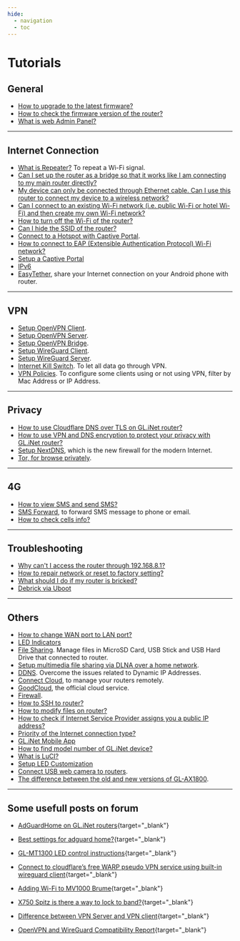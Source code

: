 ```yaml
---
hide:
  - navigation
  - toc
---
```


# Tutorials

## General

* [How to upgrade to the latest firmware?](firmware_upgrade)
* [How to check the firmware version of the router?](check_firmware_version)
* [What is web Admin Panel?](web_admin_panel)

---

## Internet Connection

* [What is Repeater?](repeater) To repeat a Wi-Fi signal.
* [Can I set up the router as a bridge so that it works like I am connecting to my main router directly?](setup_the_router_as_a_bridge)
* [My device can only be connected through Ethernet cable. Can I use this router to connect my device to a wireless network?](produce_a_wired_connection)
* [Can I connect to an existing Wi-Fi network (i.e. public Wi-Fi or hotel Wi-Fi) and then create my own Wi-Fi network?](connect_to_an_existing_wifi)
* [How to turn off the Wi-Fi of the router?](turn_off_wifi)
* [Can I hide the SSID of the router?](hide_ssid)
* [Connect to a Hotspot with Captive Portal](connect_to_a_hotspot_with_captive_portal).
* [How to connect to EAP (Extensible Authentication Protocol) Wi-Fi network?](eap)
* [Setup a Captive Portal](captive_portal)
* [IPv6](ipv6)
* [EasyTether](tether), share your Internet connection on your Android phone with router.

---

## VPN

* [Setup OpenVPN Client](openvpn_client).
* [Setup OpenVPN Server](openvpn_server).
* [Setup OpenVPN Bridge](openvpn_bridge).
* [Setup WireGuard Client](wireguard_client).
* [Setup WireGuard Server](wireguard_server).
* [Internet Kill Switch](internet_kill_switch). To let all data go through VPN.
* [VPN Policies](vpn_policies). To configure some clients using or not using VPN, filter by Mac Address or IP Address. 

---

## Privacy

* [How to use Cloudflare DNS over TLS on GL.iNet router?](how_to_use_cloudflare_dns_over_tls_on_glinet_router)
* [How to use VPN and DNS encryption to protect your privacy with GL.iNet router?](how_to_use_vpn_and_dns_encryption_to_protect_your_privacy_with_glinet_router)
* [Setup NextDNS](nextdns), which is the new firewall for the modern Internet.
* [Tor, for browse privately](tor).

---

## 4G

* [How to view SMS and send SMS?](sms)
* [SMS Forward](sms_forward), to forward SMS message to phone or email.
* [How to check cells info?](cells_info)

---

## Troubleshooting

* [Why can't I access the router through 192.168.8.1?](cannot_access_web_admin_panel)
* [How to repair network or reset to factory setting?](repair_network_or_reset_firmware)
* [What should I do if my router is bricked?](debrick)
* [Debrick via Uboot](debrick)

---

## Others

* [How to change WAN port to LAN port?](change_wan_to_lan)
* [LED Indicators](led)
* [File Sharing](file_sharing). Manage files in MicroSD Card, USB Stick and USB Hard Drive that connected to router.
* [Setup multimedia file sharing via DLNA over a home network](multimedia_file_sharing).
* [DDNS](ddns). Overcome the issues related to Dynamic IP Addresses.
* [Connect Cloud](cloud), to manage your routers remotely.
* [GoodCloud](cloud), the official cloud service.
* [Firewall](firewall).
* [How to SSH to router?](ssh)
* [How to modify files on router?](scp)
* [How to check if Internet Service Provider assigns you a public IP address?](how_to_check_if_isp_assigns_you_a_public_ip_address)
* [Priority of the Internet connection type?](internet_connection_priority)
* [GL.iNet Mobile App](mobile_app)
* [How to find model number of GL.iNet device?](how_to_find_model)
* [What is LuCI?](what_is_luci)
* [Setup LED Customization](led_customization)
* [Connect USB web camera to routers](camera).
* [The difference between the old and new versions of GL-AX1800](gl-ax1800_new_vs_old_version).

---

## Some usefull posts on forum

* [AdGuardHome on GL.iNet routers](https://forum.gl-inet.com/t/adguardhome-on-gl-routers/10664){target="_blank"}

* [Best settings for adguard home?](https://forum.gl-inet.com/t/best-settings-for-adguard-home/11975){target="_blank"}

* [GL-MT1300 LED control instructions](https://forum.gl-inet.com/t/gl-mt1300-led-control-instructions/13338){target="_blank"}

* [Connect to cloudflare’s free WARP pseudo VPN service using built-in wireguard client](https://forum.gl-inet.com/t/guide-connect-to-cloudflares-free-warp-pseudo-vpn-service-using-built-in-wireguard-client/10508){target="_blank"}

* [Adding Wi-Fi to MV1000 Brume](https://forum.gl-inet.com/t/adding-wi-fi-to-mv1000-brume/9610){target="_blank"}

* [X750 Spitz is there a way to lock to band?](https://forum.gl-inet.com/t/x750-spitz-is-there-a-way-to-lock-to-band/5687){target="_blank"}

* [Difference between VPN Server and VPN client](https://forum.gl-inet.com/t/difference-between-vpn-server-and-vpn-client/10045){target="_blank"}

* [OpenVPN and WireGuard Compatibility Report](https://forum.gl-inet.com/t/openvpn-and-wireguard-compatibility-report/15621){target="_blank"}
